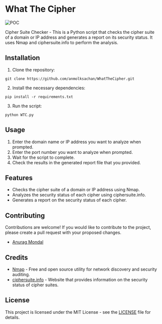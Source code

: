 # What The Cipher

![POC](https://github.com/anmolksachan/anmolksachan.github.io/blob/main/img/WhatTheCipher_POC.gif)

Cipher Suite Checker - This is a Python script that checks the cipher suite of a domain or IP address and generates a report on its security status. It uses Nmap and ciphersuite.info to perform the analysis.

## Installation

1.  Clone the repository:

`git clone https://github.com/anmolksachan/WhatTheCipher.git` 

2.  Install the necessary dependencies:

`pip install -r requirements.txt` 

3.  Run the script:

`python WTC.py` 

## Usage

1.  Enter the domain name or IP address you want to analyze when prompted.
2.  Enter the port number you want to analyze when prompted.
3.  Wait for the script to complete.
4.  Check the results in the generated report file that you provided.

## Features

-   Checks the cipher suite of a domain or IP address using Nmap.
-   Analyzes the security status of each cipher using ciphersuite.info.
-   Generates a report on the security status of each cipher.

## Contributing
Contributions are welcome! If you would like to contribute to the project, please create a pull request with your proposed changes.
-   [Anurag Mondal](https://github.com/7ragnarok7) 

## Credits
-   [Nmap](https://nmap.org/) - Free and open source utility for network discovery and security auditing.
-   [ciphersuite.info](https://ciphersuite.info/) - Website that provides information on the security status of cipher suites.

## License

This project is licensed under the MIT License - see the [LICENSE](https://raw.githubusercontent.com/anmolksachan/WhatTheCipher/main/LICENSE) file for details.
